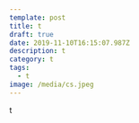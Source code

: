 ```yaml
---
template: post
title: t
draft: true
date: 2019-11-10T16:15:07.987Z
description: t
category: t
tags:
  - t
image: /media/cs.jpeg
---
```

t
